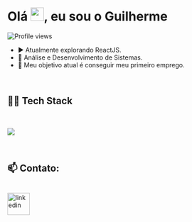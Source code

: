 <h1 align="left">Olá <img src="https://raw.githubusercontent.com/kaueMarques/kaueMarques/master/hi.gif" height="30px">, eu sou o Guilherme</h1>
<p align="left"> <img src="https://komarev.com/ghpvc/?username=guicodee&color=yellow" alt="Profile views" /> </p>

- ▶️ Atualmente explorando ReactJS.
- 🔭 Análise e Desenvolvimento de Sistemas.
- 🚀 Meu objetivo atual é conseguir meu primeiro emprego.
<br/>

<h2>👨‍💻 Tech Stack</h2><br/>
<div>
    <p target="_blank">
        <img src="https://skillicons.dev/icons?i=html,css,js,ts,react,styledcomponents,scss,git,github" alt"Tech Stack">
    </p>
</div>
<br/>

<h2>📫 Contato:</h2><br/>
<div>
  <a href="https://www.linkedin.com/in/guicodee/" target="blank"><img align="center" src="https://skillicons.dev/icons?i=linkedin" alt="linkedin" height="50" width="50" /></a> &nbsp;
</div>
